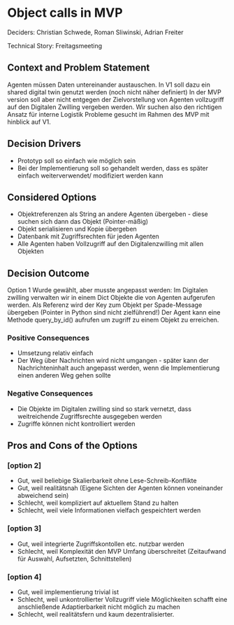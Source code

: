 # Object calls in MVP

Deciders: Christian Schwede, Roman Sliwinski, Adrian Freiter

Technical Story: Freitagsmeeting

## Context and Problem Statement

Agenten müssen Daten untereinander austauschen. In V1 soll dazu ein shared digital twin genutzt werden (noch nicht näher definiert)
In der MVP version soll aber nicht entgegen der Zielvorstellung von Agenten vollzugriff auf den Digitalen Zwilling vergeben werden.
Wir suchen also den richtigen Ansatz für interne Logistik Probleme gesucht im Rahmen des MVP mit hinblick auf V1.

## Decision Drivers <!-- optional -->

* Prototyp soll so einfach wie möglich sein
* Bei der Implementierung soll so gehandelt werden, dass es später einfach weiterverwendet/ modifiziert werden kann


## Considered Options

* Objektreferenzen als String an andere Agenten übergeben - diese suchen sich dann das Objekt (Pointer-mäßig)
* Objekt serialisieren und Kopie übergeben
* Datenbank mit Zugriffsrechten für jeden Agenten
* Alle Agenten haben Vollzugriff auf den Digitalenzwilling mit allen Objekten


## Decision Outcome

Option 1 Wurde gewählt, aber musste angepasst werden:
Im Digitalen zwilling verwalten wir in einem Dict Objekte die von Agenten aufgerufen werden.
Als Referenz wird der Key zum Objekt per Spade-Message übergeben (Pointer in Python sind nicht zielführend!)
Der Agent kann eine Methode query_by_id() aufrufen um zugriff zu einem Objekt zu erreichen.

### Positive Consequences <!-- optional -->

* Umsetzung relativ einfach
* Der Weg über Nachrichten wird nicht umgangen - später kann der Nachrichteninhalt auch angepasst werden, wenn die Implementierung einen anderen Weg gehen sollte

### Negative Consequences <!-- optional -->

* Die Objekte im Digitalen zwilling sind so stark vernetzt, dass weitreichende Zugriffsrechte ausgegeben werden
* Zugriffe können nicht kontrolliert werden

## Pros and Cons of the Options <!-- optional -->

### [option 2]

* Gut, weil beliebige Skalierbarkeit ohne Lese-Schreib-Konflikte
* Gut, weil realitätsnah (Eigene Sichten der Agenten können voneinander abweichend sein)
* Schlecht, weil kompliziert auf aktuellem Stand zu halten
* Schlecht, weil viele Informationen vielfach gespeichtert werden

### [option 3]

* Gut, weil integrierte Zugriffskontollen etc. nutzbar werden
* Schlecht, weil Komplexität den MVP Umfang überschreitet (Zeitaufwand für Auswahl, Aufsetzten, Schnittstellen)

### [option 4]

* Gut, weil implementierung trivial ist
* Schlecht, weil unkontrollierter Vollzugriff viele Möglichkeiten schafft eine anschließende Adaptierbarkeit nicht möglich zu machen
* Schlecht, weil realitätsfern und kaum dezentralisierter.  
